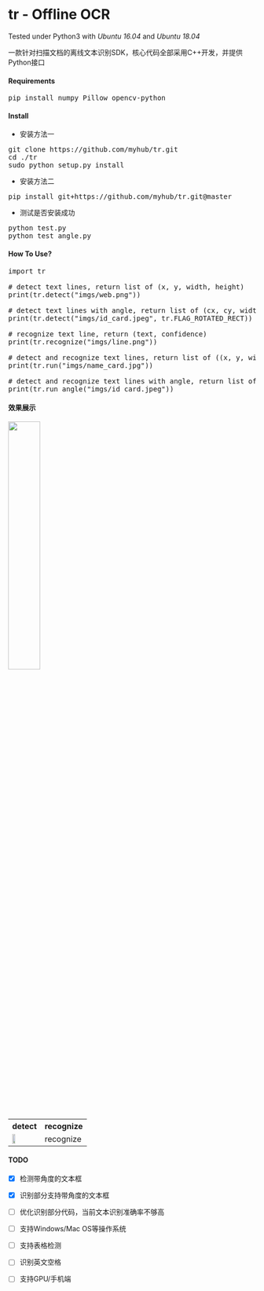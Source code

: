 # tr - Offline OCR
Tested under Python3 with *Ubuntu 16.04* and *Ubuntu 18.04*

一款针对扫描文档的离线文本识别SDK，核心代码全部采用C++开发，并提供Python接口

#### Requirements
<pre>pip install numpy Pillow opencv-python
</pre>
#### Install
+ 安装方法一
<pre>git clone https://github.com/myhub/tr.git
cd ./tr
sudo python setup.py install
</pre>
+ 安装方法二
<pre>pip install git+https://github.com/myhub/tr.git@master
</pre>
+ 测试是否安装成功
<pre>python test.py
python test_angle.py
</pre>

#### How To Use?
<pre>import tr

# detect text lines, return list of (x, y, width, height)
print(tr.detect("imgs/web.png"))

# detect text lines with angle, return list of (cx, cy, width, height, angle)
print(tr.detect("imgs/id_card.jpeg", tr.FLAG_ROTATED_RECT))

# recognize text line, return (text, confidence)
print(tr.recognize("imgs/line.png"))

# detect and recognize text lines, return list of ((x, y, width, height), text, confidence)
print(tr.run("imgs/name_card.jpg"))

# detect and recognize text lines with angle, return list of ((cx, cy, width, height, angle), text, confidence)
print(tr.run_angle("imgs/id_card.jpeg"))
</pre>

#### 效果展示
<table>
<tr><th>detect</th><th>recognize</th></tr>
<tr><td><img src="imgs/output/1.png" width="36%"></td><img src="imgs/output/1.png" width="36%"><td>recognize</td></tr>
</table>

#### TODO
- [x] 检测带角度的文本框
- [x] 识别部分支持带角度的文本框
- [ ] 优化识别部分代码，当前文本识别准确率不够高
- [ ] 支持Windows/Mac OS等操作系统
- [ ] 支持表格检测
- [ ] 识别英文空格
- [ ] 支持GPU/手机端

